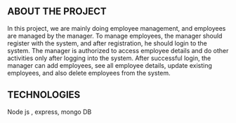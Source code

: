 ## ABOUT THE PROJECT 
In this project, we are mainly doing employee management, and employees are managed by the manager. To manage employees, the manager should register with the system, and after registration, he should login to the system. The manager is authorized to access employee details and do other activities only after logging into the system. After successful login, the manager can add employees, see all employee details, update existing employees, and also delete employees from the system.
## TECHNOLOGIES
Node js , express, mongo DB
